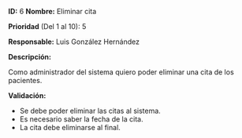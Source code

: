   **ID:** 6 **Nombre:** Eliminar cita

**Prioridad** (Del 1 al 10): 5

**Responsable:** Luis González Hernández

**Descripción:**

Como administrador del sistema quiero poder eliminar una cita de los pacientes.

**Validación:**
  * Se debe poder eliminar las citas al sistema.
  * Es necesario saber la fecha de la cita.
  * La cita debe eliminarse al final.